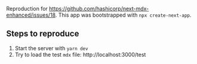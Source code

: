 Reproduction for https://github.com/hashicorp/next-mdx-enhanced/issues/18. This app was bootstrapped with `npx create-next-app`.

## Steps to reproduce

1. Start the server with `yarn dev`
2. Try to load the test `mdx` file: http://localhost:3000/test